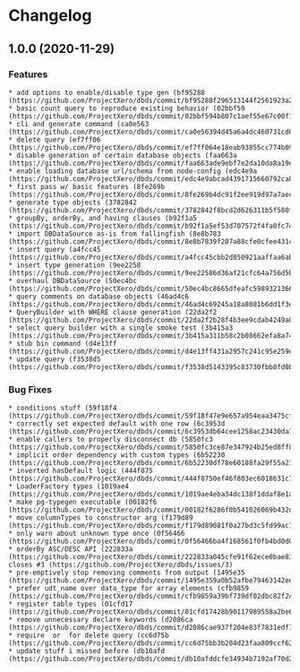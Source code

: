 # Changelog

## 1.0.0 (2020-11-29)

### Features

    * add options to enable/disable type gen (bf95288 (https://github.com/ProjectXero/dbds/commit/bf95288f296513144f2561923a2d0f97f727821c))
    * basic count query to reproduce existing behavior (02bbf59 (https://github.com/ProjectXero/dbds/commit/02bbf594b807c1aef55e67c00f1e431259a04bdf))
    * cli and generate command (ca0e563 (https://github.com/ProjectXero/dbds/commit/ca0e56394d45a6a4dc460731cd0515b83ce4497d))
    * delete query (ef7ff06 (https://github.com/ProjectXero/dbds/commit/ef7ff064e18eab93855cc774b09324c69606db76))
    * disable generation of certain database objects (faa663a (https://github.com/ProjectXero/dbds/commit/faa663ade9ebf7e2da10da8a19eeaab0d248c52c))
    * enable loading database url/schema from node-config (edc4e9a (https://github.com/ProjectXero/dbds/commit/edc4e9abcad4391715660792ca80ed614c5ada70))
    * first pass w/ basic features (8fe269b (https://github.com/ProjectXero/dbds/commit/8fe269b4dc91f2ee919d97a7aeced3a56856f109))
    * generate type objects (3782842 (https://github.com/ProjectXero/dbds/commit/3782842f8bcd2d626311b5f580fc525284a243f8))
    * groupBy, orderBy, and having clauses (b92f1a5 (https://github.com/ProjectXero/dbds/commit/b92f1a5ef53d707572f4fa0fc740321c0fd73fea))
    * import DBDataSource as-is from fallingfish (8e8b783 (https://github.com/ProjectXero/dbds/commit/8e8b7839f287a88cfe0cfee431c8da39f21902fd))
    * insert query (a4fcc45 (https://github.com/ProjectXero/dbds/commit/a4fcc45cbb2d850921aaffaa6ab94dad917ed24b))
    * insert type generation (9ee2258 (https://github.com/ProjectXero/dbds/commit/9ee22586d36af21cfc64a756d5bde7ebdff372a2))
    * overhaul DBDataSource (50ec4bc (https://github.com/ProjectXero/dbds/commit/50ec4bc8665dfeafc59893213668e7da7c509289))
    * query comments on database objects (46ad4c6 (https://github.com/ProjectXero/dbds/commit/46ad4c69245a18a8081b6dd1f3e5c112f3023668))
    * QueryBuilder with WHERE clause generation (22da2f2 (https://github.com/ProjectXero/dbds/commit/22da2f2b28f4b3ee9cdab4249a0dc753fa6c9c94))
    * select query builder with a single smoke test (3b415a3 (https://github.com/ProjectXero/dbds/commit/3b415a311b58c2b08662efa8a7405f953ea3ea2e))
    * stub bin command (d4e13ff (https://github.com/ProjectXero/dbds/commit/d4e13ff431a2957c241c95e259e332f59330433f))
    * update query (f3538d5 (https://github.com/ProjectXero/dbds/commit/f3538d5143395c83730fbb8fd0bdfc22173c3dd8))

### Bug Fixes

    * conditions stuff (59f18f4 (https://github.com/ProjectXero/dbds/commit/59f18f47e9e657a954eaa3475cf25045cee976d5))
    * correctly set expected default with one row (6c3953d (https://github.com/ProjectXero/dbds/commit/6c3953db64cee1258ac23430da777a16d0e3ef3f))
    * enable callers to properly disconnect db (5850fc3 (https://github.com/ProjectXero/dbds/commit/5850fc3ce87e347924b25ed8ff8fda56a3e4c28d))
    * implicit order dependency with custom types (6b52230 (https://github.com/ProjectXero/dbds/commit/6b52230df78e60188fa29f55a27432231fc281e2))
    * inverted hasDefault logic (444f875 (https://github.com/ProjectXero/dbds/commit/444f8750ef46f803ec6018631c732c8d6e5dc637))
    * LoaderFactory types (1019ae4 (https://github.com/ProjectXero/dbds/commit/1019ae4eba34dc138f1ddaf8e1a3d251effc2beb))
    * make pg-typegen executable (00182f6 (https://github.com/ProjectXero/dbds/commit/00182f6286f0b541026069b432d70cc24100e0b1))
    * move columnTypes to constructor arg (f179d89 (https://github.com/ProjectXero/dbds/commit/f179d89081f0a27bd3c5fd99ac77fecb331fa3c8))
    * only warn about unknown type once (0f56466 (https://github.com/ProjectXero/dbds/commit/0f56466ba4f168561f0fb4bd0d0765110a57c535))
    * orderBy ASC/DESC API (222833a (https://github.com/ProjectXero/dbds/commit/222833a045cfe91f62ece0bae838f64005ea0c30)), closes #3 (https://github.com/ProjectXero/dbds/issues/3)
    * pre-emptively stop removing comments from output (1495e35 (https://github.com/ProjectXero/dbds/commit/1495e359a0b52afbe79463142ee9a93c7d09afd6))
    * prefer udt_name over data_type for array elements (cfb9859 (https://github.com/ProjectXero/dbds/commit/cfb9859a39bf739df02dbc82f2cb199e0b72e516))
    * register table types (01cfd17 (https://github.com/ProjectXero/dbds/commit/01cfd17428b90117989558a2be63c065d468bece))
    * remove unnecessary declare keywords (d2086ca (https://github.com/ProjectXero/dbds/commit/d2086cae937f204e83f7831edf77f0c517bf3bd9))
    * require  or  for delete query (cc6d75b (https://github.com/ProjectXero/dbds/commit/cc6d75bb3b204d23faa809ccf6251ca1fc37c975))
    * update stuff i missed before (db10afd (https://github.com/ProjectXero/dbds/commit/db10afddcfe34934b7192af70d249412157fd35b))

